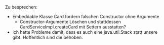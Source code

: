 Zu besprechen:

* Embeddable Klasse  Card fordern falschen Constructor ohne Argumente
  * Constructor-Argumente Löschen und stattdessen CardServiceImpl.createCard mit Settern ausstatten?
* Ich hatte Probleme damit, dass es auch eine java.util.Stack statt unsere gibt. Hoffentlich sind die behoben.